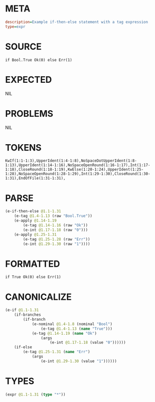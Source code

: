 # META
~~~ini
description=Example if-then-else statement with a tag expression
type=expr
~~~
# SOURCE
~~~roc
if Bool.True Ok(0) else Err(1)
~~~
# EXPECTED
NIL
# PROBLEMS
NIL
# TOKENS
~~~zig
KwIf(1:1-1:3),UpperIdent(1:4-1:8),NoSpaceDotUpperIdent(1:8-1:13),UpperIdent(1:14-1:16),NoSpaceOpenRound(1:16-1:17),Int(1:17-1:18),CloseRound(1:18-1:19),KwElse(1:20-1:24),UpperIdent(1:25-1:28),NoSpaceOpenRound(1:28-1:29),Int(1:29-1:30),CloseRound(1:30-1:31),EndOfFile(1:31-1:31),
~~~
# PARSE
~~~clojure
(e-if-then-else @1.1-1.31
	(e-tag @1.4-1.13 (raw "Bool.True"))
	(e-apply @1.14-1.19
		(e-tag @1.14-1.16 (raw "Ok"))
		(e-int @1.17-1.18 (raw "0")))
	(e-apply @1.25-1.31
		(e-tag @1.25-1.28 (raw "Err"))
		(e-int @1.29-1.30 (raw "1"))))
~~~
# FORMATTED
~~~roc
if True Ok(0) else Err(1)
~~~
# CANONICALIZE
~~~clojure
(e-if @1.1-1.31
	(if-branches
		(if-branch
			(e-nominal @1.4-1.8 (nominal "Bool")
				(e-tag @1.4-1.13 (name "True")))
			(e-tag @1.14-1.19 (name "Ok")
				(args
					(e-int @1.17-1.18 (value "0"))))))
	(if-else
		(e-tag @1.25-1.31 (name "Err")
			(args
				(e-int @1.29-1.30 (value "1"))))))
~~~
# TYPES
~~~clojure
(expr @1.1-1.31 (type "*"))
~~~
